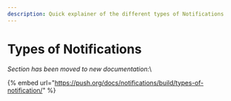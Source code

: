 ```yaml
---
description: Quick explainer of the different types of Notifications
---
```


# Types of Notifications

_Section has been moved to new documentation:_\


{% embed url="https://push.org/docs/notifications/build/types-of-notification/" %}
